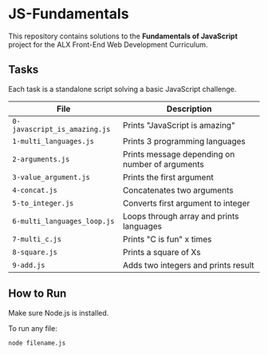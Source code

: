 # JS-Fundamentals

This repository contains solutions to the **Fundamentals of JavaScript** project for the ALX Front-End Web Development Curriculum.

## Tasks

Each task is a standalone script solving a basic JavaScript challenge.

| File | Description |
|------|-------------|
| `0-javascript_is_amazing.js` | Prints "JavaScript is amazing" |
| `1-multi_languages.js` | Prints 3 programming languages |
| `2-arguments.js` | Prints message depending on number of arguments |
| `3-value_argument.js` | Prints the first argument |
| `4-concat.js` | Concatenates two arguments |
| `5-to_integer.js` | Converts first argument to integer |
| `6-multi_languages_loop.js` | Loops through array and prints languages |
| `7-multi_c.js` | Prints "C is fun" x times |
| `8-square.js` | Prints a square of Xs |
| `9-add.js` | Adds two integers and prints result |

## How to Run

Make sure Node.js is installed.

To run any file:
```bash
node filename.js
